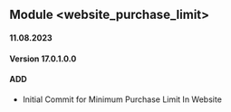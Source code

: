 ## Module <website_purchase_limit>
#### 11.08.2023
#### Version 17.0.1.0.0
#### ADD
- Initial Commit  for Minimum Purchase Limit In Website

